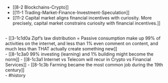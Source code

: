 - [[8-2 Blockchains-Crypto]]
- [[11-1 Trading-Market-Finance-Investment-Speculation]]
- [[11-2 Capital market aligns financial incentives with curiosity. More precisely, capital market constrains curiosity with financial incentives.]]
<br>
- [[3-1c1d0a Zipf’s law distribution = Passive consumption make up 99% of activities on the internet, and less than 1% even comment on content, and much less than THAT actually create something new]]
<br>
- [[8-1c3a0 99% investing (learning) and 1% building might become the norm]]
- [[8-1c3a1 Internet vs Telecom will recur in Crypto vs Financial Services]]
- [[8-1c3b Farming became the most common job during the 19th century]]
<br>
- #history
